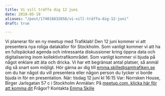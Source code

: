 ```yaml
---
title: Vi vill träffa dig 12 juni
date: 2018-05-18
aliases: "/post/174018832658/vi-vill-träffa-dig-12-juni"
draft: true

---
```


Vi planerar för en ny meetup med Trafiklab! Den 12 juni kommer vi att presentera nya roliga datakällor för Stockholm. Som vanligt kommer vi att ha en fullspäckad agenda och intressanta diskussioner kring öppna data och digitalisering inom kollektivtrafikområdet.
Som vanligt kommer vi bjuda på något enklare att äta och dricka. Vi har ett begränsat antal platser, så anmäl dig så snart som möjligt.
Hör gärna av dig till [emma.skille@samtrafiken.se](mailto:emma.skille@samtrafiken.se) om du har något du vill presentera eller någon person du tycker vi borde bjuda in för en presentation.
När: tisdag 12 juni kl 16:15
Var: Norrsken House, Birger Jarlsgatan 57 c i Stockholm
Anmälan: På [meetup.com, klicka här för att komma dit](http://meetu.ps/e/FjcnL/DnjKv/f)
Frågor? Kontakta [Emma Skille ](mailto:Emma.skille@samtrafiken.se)
 

